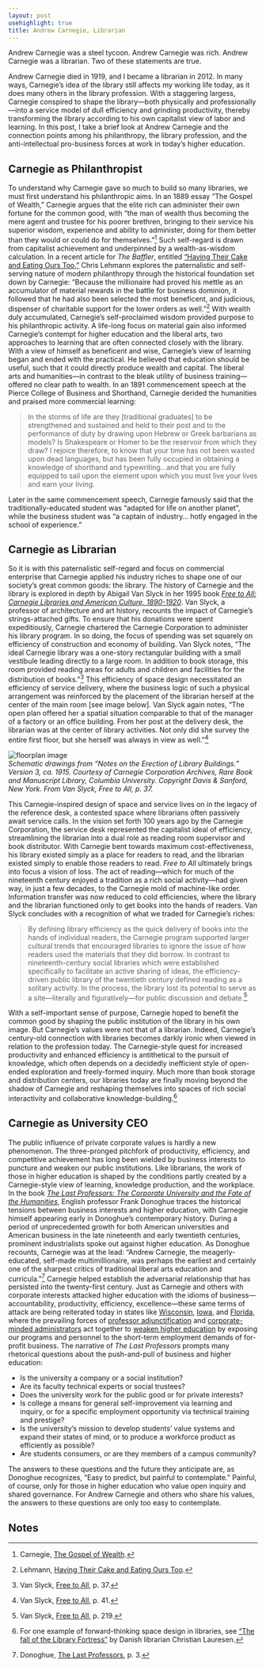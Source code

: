 ```yaml
---
layout: post
usehighlight: true
title: Andrew Carnegie, Librarian
---
```


Andrew Carnegie was a steel tycoon. Andrew Carnegie was rich. Andrew Carnegie was a librarian. Two of these statements are true.

Andrew Carnegie died in 1919, and I became a librarian in 2012. In many ways, Carnegie’s idea of the library still affects my working life today, as it does many others in the library profession. With a staggering largess, Carnegie conspired to shape the library—both physically and professionally—into a service model of dull efficiency and grinding productivity, thereby transforming the library according to his own capitalist view of labor and learning. In this post, I take a brief look at Andrew Carnegie and the connection points among his philanthropy, the library profession, and the anti-intellectual pro-business forces at work in today’s higher education.
<br>
## Carnegie as Philanthropist

To understand why Carnegie gave so much to build so many libraries, we must first understand his philanthropic aims. In an 1889 essay “The Gospel of Wealth,” Carnegie argues that the elite rich can administer their own fortune for the common good, with “the man of wealth thus becoming the mere agent and trustee for his poorer brethren, bringing to their service his superior wisdom, experience and ability to administer, doing for them better than they would or could do for themselves.”[^1] Such self-regard is drawn from capitalist achievement and underpinned by a wealth-as-wisdom calculation. In a recent article for _The Baffler_, entitled [“Having Their Cake and Eating Ours Too,”](http://thebaffler.com/salvos/cake-eating) Chris Lehmann explores the paternalistic and self-serving nature of modern philanthropy through the historical foundation set down by Carnegie: “Because the millionaire had proved his mettle as an accumulator of material rewards in the battle for business dominion, it followed that he had also been selected the most beneficent, and judicious, dispenser of charitable support for the lower orders as well.”[^2] With wealth duly accumulated, Carnegie’s self-proclaimed wisdom provided purpose to his philanthropic activity. A life-long focus on material gain also informed Carnegie’s contempt for higher education and the liberal arts, two approaches to learning that are often connected closely with the library. With a view of himself as beneficent and wise, Carnegie’s view of learning began and ended with the practical. He believed that education should be useful, such that it could directly produce wealth and capital. The liberal arts and humanities—in contrast to the bleak utility of business training—offered no clear path to wealth. In an 1891 commencement speech at the Pierce College of Business and Shorthand, Carnegie derided the humanities and praised more commercial learning:

> In the storms of life are they \[traditional graduates\] to be strengthened and sustained and held to their post and to the performance of duty by drawing upon Hebrew or Greek barbarians as models? Is Shakespeare or Homer to be the reservoir from which they draw? I rejoice therefore, to know that your time has not been wasted upon dead languages, but has been fully occupied in obtaining a knowledge of shorthand and typewriting…and that you are fully equipped to sail upon the element upon which you must live your lives and earn your living.

Later in the same commencement speech, Carnegie famously said that the traditionally-educated student was “adapted for life on another planet”, while the business student was “a captain of industry… hotly engaged in the school of experience.”
<br>
## Carnegie as Librarian

So it is with this paternalistic self-regard and focus on commercial enterprise that Carnegie applied his industry riches to shape one of our society’s great common goods: the library. The history of Carnegie and the library is explored in depth by Abigail Van Slyck in her 1995 book [_Free to All: Carnegie Libraries and American Culture, 1890-1920_](http://press.uchicago.edu/ucp/books/book/chicago/F/bo3622287.html). Van Slyck, a professor of architecture and art history, recounts the impact of Carnegie’s strings-attached gifts. To ensure that his donations were spent expeditiously, Carnegie chartered the Carnegie Corporation to administer his library program. In so doing, the focus of spending was set squarely on efficiency of construction and economy of building. Van Slyck notes, “The ideal Carnegie library was a one-story rectangular building with a small vestibule leading directly to a large room. In addition to book storage, this room provided reading areas for adults and children and facilities for the distribution of books."[^3] This efficiency of space design necessitated an efficiency of service delivery, where the business logic of such a physical arrangement was reinforced by the placement of the librarian herself at the center of the main room \[see image below\]. Van Slyck again notes, “The open plan offered her a spatial situation comparable to that of the manager of a factory or an office building. From her post at the delivery desk, the librarian was at the center of library activities. Not only did she survey the entire first floor, but she herself was always in view as well.”[^4]

<img style="display: block;" class="img-fluid" src="/assets/img/notes-on-the-erection-of-library-buildings.jpg" alt="floorplan image">
<em>Schematic drawings from “Notes on the Erection of Library Buildings.” Version 3, ca. 1915. Courtesy of Carnegie Corporation Archives, Rare Book and Manuscript Library, Columbia University. Copyright Davis & Sanford, New York. From Van Slyck, Free to All, p. 37.</em>

This Carnegie-inspired design of space and service lives on in the legacy of the reference desk, a contested space where librarians often passively await service calls. In the vision set forth 100 years ago by the Carnegie Corporation, the service desk represented the capitalist ideal of efficiency, streamlining the librarian into a dual role as reading room supervisor and book distributor. With Carnegie bent towards maximum cost-effectiveness, his library existed simply as a place for readers to read, and the librarian existed simply to enable those readers to read. _Free to All_ ultimately brings into focus a vision of loss. The act of reading—which for much of the nineteenth century enjoyed a tradition as a rich social activity—had given way, in just a few decades, to the Carnegie mold of machine-like order. Information transfer was now reduced to cold efficiencies, where the library and the librarian functioned only to get books into the hands of readers. Van Slyck concludes with a recognition of what we traded for Carnegie’s riches:

> By defining library efficiency as the quick delivery of books into the hands of individual readers, the Carnegie program supported larger cultural trends that encouraged libraries to ignore the issue of how readers used the materials that they did borrow. In contrast to nineteenth-century social libraries which were established specifically to facilitate an active sharing of ideas, the efficiency-driven public library of the twentieth century defined reading as a solitary activity. In the process, the library lost its potential to serve as a site—literally and figuratively—for public discussion and debate.[^5]

With a self-important sense of purpose, Carnegie hoped to benefit the common good by shaping the public institution of the library in his own image. But Carnegie’s values were not that of a librarian. Indeed, Carnegie’s century-old connection with libraries becomes darkly ironic when viewed in relation to the profession today. The Carnegie-style quest for increased productivity and enhanced efficiency is antithetical to the pursuit of knowledge, which often depends on a decidedly inefficient style of open-ended exploration and freely-formed inquiry. Much more than book storage and distribution centers, our libraries today are finally moving beyond the shadow of Carnegie and reshaping themselves into spaces of rich social interactivity and collaborative knowledge-building.[^6]
<br>
## Carnegie as University CEO

The public influence of private corporate values is hardly a new phenomenon. The three-pronged pitchfork of productivity, efficiency, and competitive achievement has long been wielded by business interests to puncture and weaken our public institutions. Like librarians, the work of those in higher education is shaped by the conditions partly created by a Carnegie-style view of learning, knowledge production, and the workplace. In the book [_The Last Professors: The Corporate University and the Fate of the Humanities_](https://www.fordhampress.com/9780823279135/the-last-professors/), English professor Frank Donoghue traces the historical tensions between business interests and higher education, with Carnegie himself appearing early in Donoghue’s contemporary history. During a period of unprecedented growth for both American universities and American business in the late nineteenth and early twentieth centuries, prominent industrialists spoke out against higher education. As Donoghue recounts, Carnegie was at the lead: “Andrew Carnegie, the meagerly-educated, self-made multimillionaire, was perhaps the earliest and certainly one of the sharpest critics of traditional liberal arts education and curricula.”[^7] Carnegie helped establish the adversarial relationship that has persisted into the twenty-first century. Just as Carnegie and others with corporate interests attacked higher education with the idioms of business—accountability, productivity, efficiency, excellence—these same terms of attack are being reiterated today in states like [Wisconsin](http://cloakinginequity.com/2015/06/04/whats-gone-wrong-in-wisconsin/), [Iowa](https://web.archive.org/web/20190309050245/http://wiscape.wisc.edu/wiscape/home/blog/wiscape-blog/2015/09/28/what-happened-with-that-presidential-search-in-iowa), and [Florida](https://www.insidehighered.com/news/2015/09/24/state-college-florida-eliminates-continuous-contracts-puts-all-faculty-members-one), where the prevailing forces of [professor adjunctification](https://web.archive.org/web/20160708075814/https://chroniclevitae.com/news/762-the-adjunct-crisis-is-everyone-s-problem) and [corporate-minded administrators](https://web.archive.org/web/20201108090550/https://www.chronicle.com/article/in-missouri-the-downfall-of-a-business-minded-president/) act together to [weaken higher education](http://aaup.org/article/president-what%E2%80%99s-new-about-today%E2%80%99s-corporate-university) by exposing our programs and personnel to the short-term employment demands of for-profit business. The narrative of _The Last Professors_ prompts many rhetorical questions about the push-and-pull of business and higher education:

*   Is the university a company or a social institution?
*   Are its faculty technical experts or social trustees?
*   Does the university work for the public good or for private interests?
*   Is college a means for general self-improvement via learning and inquiry, or for a specific employment opportunity via technical training and prestige?
*   Is the university’s mission to develop students’ value systems and expand their states of mind, or to produce a workforce product as efficiently as possible?
*   Are students consumers, or are they members of a campus community?

The answers to these questions and the future they anticipate are, as Donoghue recognizes, “Easy to predict, but painful to contemplate.” Painful, of course, only for those in higher education who value open inquiry and shared governance. For Andrew Carnegie and others who share his values, the answers to these questions are only too easy to contemplate.
<br>
## Notes

[^1]: Carnegie, [The Gospel of Wealth](https://www.swarthmore.edu/SocSci/rbannis1/AIH19th/Carnegie.html).
[^2]: Lehmann, [Having Their Cake and Eating Ours Too](http://thebaffler.com/salvos/cake-eating).
[^3]: Van Slyck, [Free to All](http://press.uchicago.edu/ucp/books/book/chicago/F/bo3622287.html), p. 37.
[^4]: Van Slyck, [Free to All](http://press.uchicago.edu/ucp/books/book/chicago/F/bo3622287.html), p. 41.
[^5]: Van Slyck, [Free to All](http://press.uchicago.edu/ucp/books/book/chicago/F/bo3622287.html), p. 219.
[^6]: For one example of forward-thinking space design in libraries, see [“The fall of the Library Fortress”](http://christianlauersen.net/2015/08/11/the-fall-of-the-library-fortress/) by Danish librarian Christian Lauresen.
[^7]: Donoghue, [The Last Professors](https://www.fordhampress.com/9780823279135/the-last-professors/), p. 3.
